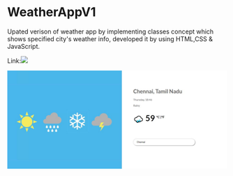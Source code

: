 # WeatherAppV1
Upated verison of weather app by implementing classes concept which shows specified city's weather info, developed it by using HTML,CSS & JavaScript.

Link:![](https://weatherappv2-1.netlify.com/)

![Layout](https://github.com/Md-Mudassir/WeatherAppV1/blob/master/css/wv1.JPG)
